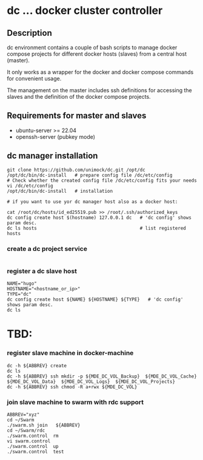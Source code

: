 # dc  ... docker cluster controller

## Description

dc environment contains a couple of bash scripts to manage docker compose projects
for different docker hosts (slaves) from a central host (master).

It only works as a wrapper for the docker and docker compose commands for convenient usage.

The management on the master includes ssh definitions for accessing the slaves and the definition of the docker compose projects.


## Requirements for master and slaves

 * ubuntu-server >= 22.04
 * openssh-server (pubkey mode)

## dc manager installation

```
git clone https://github.com/unimock/dc.git /opt/dc
/opt/dc/bin/dc-install   # prepare config file /dc/etc/config
# Check whether the created config file /dc/etc/config fits your needs
vi /dc/etc/config
/opt/dc/bin/dc-install   # installation

# if you want to use yor dc manager host also as a docker host:

cat /root/dc/hosts/id_ed25519.pub >> /root/.ssh/authorized_keys
dc config create host $(hostname) 127.0.0.1 dc   # 'dc config' shows param desc.
dc ls hosts                                      # list registered hosts

```

### create a dc project service 

```
```

### register a dc slave host 

```
NAME="hugo"
HOSTNAME="<hostname_or_ip>"
TYPE="dc"
dc config create host ${NAME} ${HOSTNAME} ${TYPE}   # 'dc config' shows param desc.
dc ls
```



# TBD:

### register slave machine in docker-machine

```
dc -h ${ABBREV} create
dc ls
dc -h ${ABBREV} ssh mkdir -p ${MDE_DC_VOL_Backup}  ${MDE_DC_VOL_Cache}  ${MDE_DC_VOL_Data}  ${MDE_DC_VOL_Logs}  ${MDE_DC_VOL_Projects}
dc -h ${ABBREV} ssh chmod -R a+rwx ${MDE_DC_VOL}
```

### join slave machine to swarm with rdc support
```
ABBREV="xyz"
cd ~/Swarm
./swarm.sh join   ${ABBREV}
cd ~/Swarm/rdc
./swarm.control  rm
vi swarm.control
./swarm.control  up
./swarm.control  test
```



